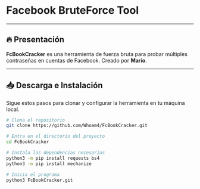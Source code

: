 # Facebook BruteForce Tool

--------------------------------------------------------

## 🔥 Presentación

**FcBookCracker** es una herramienta de fuerza bruta para probar múltiples contraseñas en cuentas de Facebook. Creado por **Mario**.

---

## 📥 Descarga e Instalación

Sigue estos pasos para clonar y configurar la herramienta en tu máquina local.

```bash
# Clona el repositorio
git clone https://github.com/Whoam4/FcBookCracker.git

# Entra en el directorio del proyecto
cd FcBookCracker

# Instala las dependencias necesarias
python3 -m pip install requests bs4
python3 -m pip install mechanize

# Inicia el programa
python3 FcBookCracker.git 
